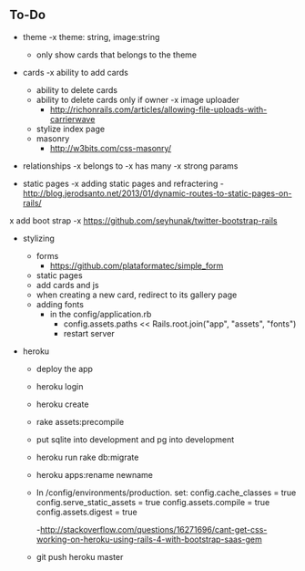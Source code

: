 

To-Do 
------------------------------------------------------


- theme 
	-x theme: string, image:string
	- only show cards that belongs to the theme

- cards
	-x ability to add cards
	- ability to delete cards 
	- ability to delete cards only if owner
	-x image uploader
		- http://richonrails.com/articles/allowing-file-uploads-with-carrierwave
	- stylize index page
	- masonry
		- http://w3bits.com/css-masonry/

- relationships
	-x belongs to 
	-x has many 
	-x strong params 
 
 - static pages
	-x adding static pages and refractering 
		- http://blog.jerodsanto.net/2013/01/dynamic-routes-to-static-pages-on-rails/

x add boot strap
	-x https://github.com/seyhunak/twitter-bootstrap-rails

- stylizing 
	- forms 
		- https://github.com/plataformatec/simple_form
	- static pages
	- add cards and js
	- when creating a new card, redirect to its gallery page
	- adding fonts
		- in the config/application.rb
			-  config.assets.paths << Rails.root.join("app", "assets", "fonts")
			-  restart server



- heroku 
	- deploy the app
	- heroku login 
	- heroku create 
	- rake assets:precompile
	- put sqlite into development and pg into development
	- heroku run rake db:migrate
	- heroku apps:rename newname
	- In /config/environments/production. set:
		config.cache_classes = true
		config.serve_static_assets = true
		config.assets.compile = true
		config.assets.digest = true

		-http://stackoverflow.com/questions/16271696/cant-get-css-working-on-heroku-using-rails-4-with-bootstrap-saas-gem
	- git push heroku master





	










	